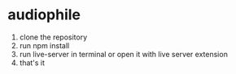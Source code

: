 # audiophile

1) clone the repository
2) run npm install
3) run live-server in terminal or open it with live server extension
4) that's it
